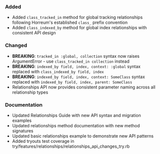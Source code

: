 ### Added

- Added `class_tracked_in` method for global tracking relationships following Horreum's established `class_` prefix convention
- Added `class_indexed_by` method for global index relationships with consistent API design


### Changed

- **BREAKING**: `tracked_in :global, collection` syntax now raises ArgumentError - use `class_tracked_in collection` instead
- **BREAKING**: `indexed_by field, index, context: :global` syntax replaced with `class_indexed_by field, index`
- **BREAKING**: `indexed_by field, index, context: SomeClass` syntax replaced with `indexed_by field, index, parent: SomeClass`
- Relationships API now provides consistent parameter naming across all relationship types

### Documentation

- Updated Relationships Guide with new API syntax and migration examples
- Updated relationships method documentation with new method signatures
- Updated basic relationships example to demonstrate new API patterns
- Added tryouts test coverage in try/features/relationships/relationships_api_changes_try.rb
